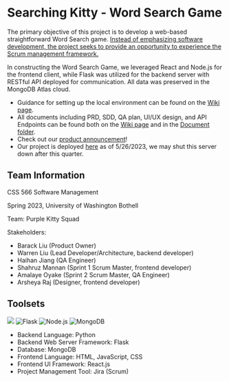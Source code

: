 # Searching Kitty - Word Search Game

The primary objective of this project is to develop a web-based straightforward Word Search game. <u>Instead of emphasizing software development, the project seeks to provide an opportunity to experience the Scrum management framework.</u>

In constructing the Word Search Game, we leveraged React and Node.js for the frontend client, while Flask was utilized for the backend server with RESTful API deployed for communication. All data was preserved in the MongoDB Atlas cloud.

- Guidance for setting up the local environment can be found on the [Wiki page](https://github.com/warrenlyr/CSS566-Final-Project/wiki).
- All documents including PRD, SDD, QA plan, UI/UX design, and API Endpoints can be found both on the [Wiki page](https://github.com/warrenlyr/CSS566-Final-Project/wiki) and in the [Document folder](https://github.com/warrenlyr/CSS566-Final-Project/tree/master/Documentation).
- Check out our [product announcement](https://github.com/warrenlyr/CSS566-Final-Project/tree/master/Documentation/Product%20Announcement)!
- Our project is deployed [here](https://word-search-game-mya5y.ondigitalocean.app/) as of 5/26/2023, we may shut this server down after this quarter.

## Team Information

CSS 566 Software Management

Spring 2023, University of Washington Bothell

Team: Purple Kitty Squad

Stakeholders:

- Barack Liu (Product Owner)
- Warren Liu (Lead Developer/Architecture, backend developer)
- Haihan Jiang (QA Engineer)
- Shahruz Mannan (Sprint 1 Scrum Master, frontend developer)
- Amalaye Oyake (Sprint 2 Scrum Master, QA Engineer)
- Arsheya Raj (Designer, frontend developer)

## Toolsets

<img src="https://img.shields.io/badge/python-3.10+-blue.svg">  ![Flask](https://img.shields.io/badge/flask-2.3.2-orange)  ![Node.js](https://img.shields.io/badge/node.js-18.16.0-brightgreen.svg)  ![MongoDB](https://img.shields.io/badge/MongoDB-Cloud-green)

- Backend Language: Python
- Backend Web Server Framework: Flask
- Database: MongoDB
- Frontend Language: HTML, JavaScript, CSS
- Frontend UI Framework: React.js
- Project Management Tool: Jira (Scrum)
